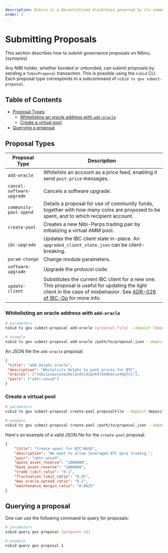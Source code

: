 ```yaml
---
description: Nibiru is a decentralized blockchain governed by its community members.
order: 3
---
```


# Submitting Proposals <!-- omit in toc -->

This section describes how to submit governance proposals on Nibiru. {synopsis}

Any NIBI holder, whether bonded or unbonded, can submit proposals by sending a `TxGovProposal` transaction. This is possible using the `nibid` CLI. Each proposal type corresponds to a subcommand of `nibid tx gov submit-proposal`.

## Table of Contents <!-- omit in toc -->

- [Proposal Types](#proposal-types)
  - [Whitelisting an oracle address with `add-oracle`](#whitelisting-an-oracle-address-with-add-oracle)
  - [Create a virtual pool](#create-a-virtual-pool)
- [Querying a proposal](#querying-a-proposal)

## Proposal Types

| Proposal Type             | Description                                                                                                                                                                                                                                                          |
| ------------------------- | -------------------------------------------------------------------------------------------------------------------------------------------------------------------------------------------------------------------------------------------------------------------- |
| `add-oracle`              | Whitelists an account as a price feed, enabling it send `post-price` messages.                                                                                                                                                                                       |
| `cancel-software-upgrade` | Cancels a software upgrade.                                                                                                                                                                                                                                          |
| `community-pool-spend`    | Details a proposal for use of community funds, together with how many coins are proposed to be spent, and to which recipient account.                                                                                                                                |
| `create-pool`             | Creates a new Nibi-Perps trading pair by initializing a virtual AMM pool.                                                                                                                                                                                            |
| `ibc-upgrade`             | Updates the IBC client state in-place. An `upgraded_client_state.json` can be client-breaking.                                                                                                                                                                       |
| `param-change`            | Change module parameters.                                                                                                                                                                                                                                            |
| `software-upgrade`        | Upgrade the protocol code.                                                                                                                                                                                                                                           |
| `update-client`           | Substitutes the current IBC client for a new one. This proposal is useful for updating the light client in the case of misbehavior. See [ADR-026 of IBC-Go](https://ibc.cosmos.network/main/architecture/adr-026-ibc-client-recovery-mechanisms.html) for more info. |

### Whitelisting an oracle address with `add-oracle`

```bash
# parameters
nibid tx gov submit-proposal add-oracle [proposal-file] --deposit [deposit] [flags]

# example
nibid tx gov submit-proposal add-oracle /path/to/proposal.json --deposit 1000unibi --from validator
```

An JSON file the `add-oracle` proposal:

```json
{
 "title": "add Delphi oracle",
 "description": "Whitelists Delphi to post prices for BTC",
 "oracles": ["nibi1zaavvzxez0elundtn32qnk9lkm8kmcsz44g7xl"],
 "pairs": ["ubtc:unusd"]
}
```

### Create a virtual pool

```bash
# parameters
nibid tx gov submit-proposal create-pool proposalFile --deposit deposit [flags]

# example
nibid tx gov submit-proposal create-pool /path/to/proposal.json --deposit 1000unibi --from validator
```

Here's an example of a valid JSON file for the `create-pool` proposal.

```json
{
    "title": "Create vpool for BTC:NUSD",
    "description": "We want to allow leveraged BTC perp trading.",
    "pair": "ubtc:unusd",
    "quote_asset_reserve": "1000000",
    "base_asset_reserve": "1000000",
    "trade_limit_ratio": "0.1",
    "fluctuation_limit_ratio": "0.01",
    "max_oracle_spread_ratio": "0.1",
    "maintenance_margin_ratio": "0.0625"
}
```

## Querying a proposal

One can use the following command to query for proposals:

```bash
# parameters
nibid query gov proposal [proposal-id]

# example
nibid query gov proposal 1
```
